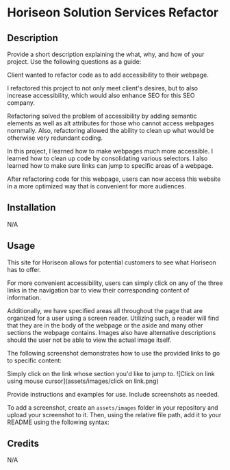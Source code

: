 # Horiseon Solution Services Refactor

## Description

Provide a short description explaining the what, why, and how of your project. Use the following questions as a guide:

Client wanted to refactor code as to add accessibility to their webpage.

I refactored this project to not only meet client's desires, but to also increase accessibility, which would also enhance SEO for this SEO company.

Refactoring solved the problem of accessibility by adding semantic elements as well as alt attributes for those who cannot access webpages nornmally. Also, refactoring allowed the ability to clean up what would be otherwise very redundant coding.

In this project, I learned how to make webpages much more accessible. I learned how to clean up code by consolidating various selectors. I also learned how to make sure links can jump to specific areas of a webpage.

After refactoring code for this webpage, users can now access this website in a more optimized way that is convenient for more audiences.

## Installation

N/A

## Usage

This site for Horiseon allows for potential customers to see what Horiseon has to offer.

For more convenient accessibility, users can simply click on any of the three links in the navigation bar to view their corresponding content of information.

Additionally, we have specified areas all throughout the page that are organized for a user using a screen reader. Utilizing such, a reader will find that they are in the body of the webpage or the aside and many other sections the webpage contains. Images also have alternative descriptions should the user not be able to view the actual image itself.

The following screenshot demonstrates how to use the provided links to go to specific content:

Simply click on the link whose section you'd like to jump to.
![Click on link using mouse cursor](assets/images/click on link.png)

Provide instructions and examples for use. Include screenshots as needed.

To add a screenshot, create an `assets/images` folder in your repository and upload your screenshot to it. Then, using the relative file path, add it to your README using the following syntax:


## Credits

N/A

